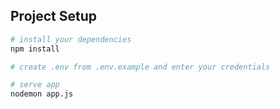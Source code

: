 
## Project Setup
``` bash
# install your dependencies
npm install

# create .env from .env.example and enter your credentials

# serve app
nodemon app.js
```
